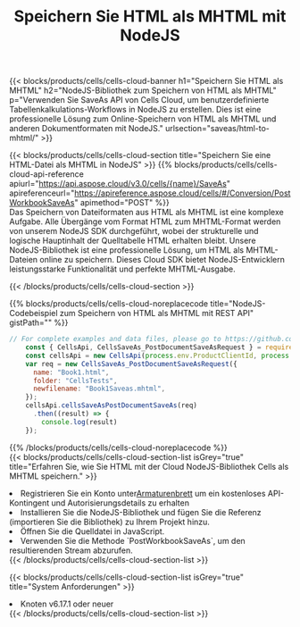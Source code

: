 ﻿---
title:  Speichern Sie HTML als MHTML mit NodeJS
description:  Verwendung des Aspose.Cells Cloud SDK für NodeJS zum Speichern der Datei im HTML-Format als MHTML-Formatdatei.
kwords: Excel, Save HTML as MHTML, REST, NodeJS
howto: How to save HTML as MHTML using Aspose.Cells Cloud NodeJS library.
---
{{< blocks/products/cells/cells-cloud-banner h1="Speichern Sie HTML als MHTML" h2="NodeJS-Bibliothek zum Speichern von HTML als MHTML" p="Verwenden Sie SaveAs API von Cells Cloud, um benutzerdefinierte Tabellenkalkulations-Workflows in NodeJS zu erstellen. Dies ist eine professionelle Lösung zum Online-Speichern von HTML als MHTML und anderen Dokumentformaten mit NodeJS." urlsection="saveas/html-to-mhtml/" >}}

{{< blocks/products/cells/cells-cloud-section title="Speichern Sie eine HTML-Datei als MHTML in NodeJS" >}}
{{% blocks/products/cells/cells-cloud-api-reference apiurl="https://api.aspose.cloud/v3.0/cells/{name}/SaveAs" apireferenceurl="https://apireference.aspose.cloud/cells/#/Conversion/PostWorkbookSaveAs" apimethod="POST" %}}
<br/>
Das Speichern von Dateiformaten aus HTML als MHTML ist eine komplexe Aufgabe. Alle Übergänge vom Format HTML zum MHTML-Format werden von unserem NodeJS SDK durchgeführt, wobei der strukturelle und logische Hauptinhalt der Quelltabelle HTML erhalten bleibt. Unsere NodeJS-Bibliothek ist eine professionelle Lösung, um HTML als MHTML-Dateien online zu speichern. Dieses Cloud SDK bietet NodeJS-Entwicklern leistungsstarke Funktionalität und perfekte MHTML-Ausgabe.

{{< /blocks/products/cells/cells-cloud-section >}}

{{% blocks/products/cells/cells-cloud-noreplacecode title="NodeJS-Codebeispiel zum Speichern von HTML als MHTML mit REST API" gistPath="" %}}
  
```js
// For complete examples and data files, please go to https://github.com/aspose-cells-cloud/aspose-cells-cloud-node/
    const { CellsApi, CellsSaveAs_PostDocumentSaveAsRequest } = require("asposecellscloud");
    const cellsApi = new CellsApi(process.env.ProductClientId, process.env.ProductClientSecret);
    var req = new CellsSaveAs_PostDocumentSaveAsRequest({
      name: "Book1.html",
      folder: "CellsTests",
      newfilename: "Book1Saveas.mhtml",
    });
    cellsApi.cellsSaveAsPostDocumentSaveAs(req)
      .then((result) => {
        console.log(result)
    });
```
  
{{% /blocks/products/cells/cells-cloud-noreplacecode %}}
<br/>
{{< blocks/products/cells/cells-cloud-section-list isGrey="true" title="Erfahren Sie, wie Sie HTML mit der Cloud NodeJS-Bibliothek Cells als MHTML speichern." >}}
<li> Registrieren Sie ein Konto unter<a href="https://dashboard.aspose.cloud/">Armaturenbrett</a> um ein kostenloses API-Kontingent und Autorisierungsdetails zu erhalten</li>
<li>Installieren Sie die NodeJS-Bibliothek und fügen Sie die Referenz (importieren Sie die Bibliothek) zu Ihrem Projekt hinzu.</li>
<li>Öffnen Sie die Quelldatei in JavaScript.</li>
<li>Verwenden Sie die Methode `PostWorkbookSaveAs`, um den resultierenden Stream abzurufen.</li>
{{< /blocks/products/cells/cells-cloud-section-list >}}

{{< blocks/products/cells/cells-cloud-section-list isGrey="true" title="System Anforderungen" >}}
<li>Knoten v6.17.1 oder neuer</li>
{{< /blocks/products/cells/cells-cloud-section-list >}}
